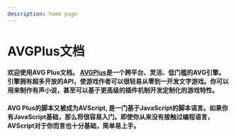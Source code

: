 ```yaml
---
description: home page
---
```


# AVGPlus文档

#### 欢迎使用AVG Plus文档。 [AVGPlus](https://github.com/AngryPowman/avg.engine)是一个跨平台、灵活、低门槛的AVG引擎。引擎拥有超多开放的API，使游戏作者可以很轻易从零到一开发文字游戏。你可以用来制作有声小说，甚至可以基于更高级的插件机制开发定制化的游戏特性。

####  AVG Plus的脚本又被成为AVScript, 是一门基于JavaScript的脚本语言。如果你有JavaScript基础，那么将很容易入门。即使你从来没有接触过编程语言，AVScript对于你而言也十分基础，简单易上手。



